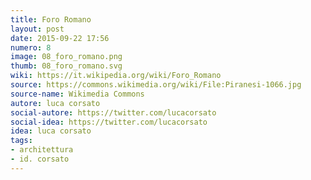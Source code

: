 ```yaml
---
title: Foro Romano
layout: post
date: 2015-09-22 17:56
numero: 8
image: 08_foro_romano.png
thumb: 08_foro_romano.svg
wiki: https://it.wikipedia.org/wiki/Foro_Romano
source: https://commons.wikimedia.org/wiki/File:Piranesi-1066.jpg
source-name: Wikimedia Commons
autore: luca corsato
social-autore: https://twitter.com/lucacorsato
social-idea: https://twitter.com/lucacorsato
idea: luca corsato
tags:
- architettura
- id. corsato
---
```


